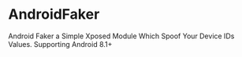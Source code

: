 # AndroidFaker
Android Faker a Simple Xposed Module Which Spoof Your Device IDs Values. Supporting Android 8.1+
